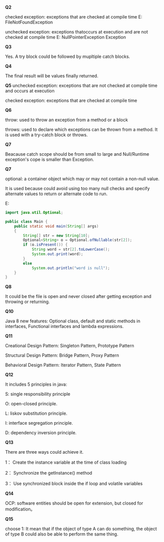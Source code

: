 **Q2**

checked exception: exceptions that are checked at compile time E: FileNotFoundException 

unchecked exception:  exceptions thatoccurs at execution and are not checked at compile time E: NullPointerException Exception

**Q3**

Yes. A try block could be followed by mupltiple catch blocks.

**Q4**

The final result will be values finally returned.

**Q5**
unchecked exception:  exceptions that are not checked at compile time and occurs at execution

checked exception: exceptions that are checked at compile time

**Q6**

throw: used to throw an exception from a method or a block

throws: used to declare which exceptions can be thrown from a method. It is used with a try-catch block or throws.

**Q7**

Beacause catch scope should be from small to large and Null/Runtime exception's cope is smaller than Exception.

**Q7**

optional: a container object which may or may not contain a non-null value. 

It is used because could avoid using too many null checks and specify alternate values to return or alternate code to run.

E:

```java
import java.util.Optional;

public class Main {
    public static void main(String[] args)
    {
        String[] str = new String[10];
        Optional<String> o = Optional.ofNullable(str[2]);
        if (o.isPresent()) {
            String word = str[2].toLowerCase();
            System.out.print(word);
        }
        else
            System.out.println("word is null");
    }
}
```

**Q8**

It could be the file is open and never closed after getting exception and throwing or returning.

**Q10**

Java 8 new features: Optional class, default and static methods in interfaces, Functional interfaces and lambda expressions.

**Q11**

Creational Design Pattern: Singleton Pattern, Prototype Pattern

Structural Design Pattern: Bridge Pattern, Proxy Pattern

Behavioral Design Pattern: Iterator Pattern, State Pattern

**Q12**

It includes 5 principles in java:

S: single responsibility principle

O: open-closed principle.

L: liskov substitution principle.

I: interface segregation principle.

D: dependency inversion principle.

**Q13**

There are three ways could achieve it.

1： Create the instance variable at the time of class loading

2： Synchronize the getInstance() method

3： Use synchronized block inside the if loop and volatile variables

**Q14**

OCP: software entities should be open for extension, but closed for modification。

**Q15**

choose 1: It mean that if the object of type A can do something, the object of type B could also be able to
perform the same thing.


